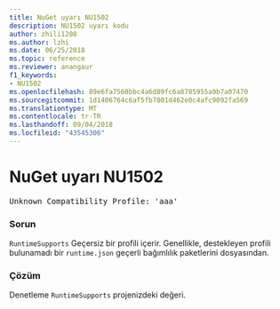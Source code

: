 ```yaml
---
title: NuGet uyarı NU1502
description: NU1502 uyarı kodu
author: zhili1208
ms.author: lzhi
ms.date: 06/25/2018
ms.topic: reference
ms.reviewer: anangaur
f1_keywords:
- NU1502
ms.openlocfilehash: 89e6fa7560bbc4a6d89fc6a8785955a9b7a07470
ms.sourcegitcommit: 1d1406764c6af5fb7801d462e0c4afc9092fa569
ms.translationtype: MT
ms.contentlocale: tr-TR
ms.lasthandoff: 09/04/2018
ms.locfileid: "43545306"
---
```

# <a name="nuget-warning-nu1502"></a>NuGet uyarı NU1502

<pre>Unknown Compatibility Profile: 'aaa'</pre>

### <a name="issue"></a>Sorun
`RuntimeSupports` Geçersiz bir profili içerir. Genellikle, destekleyen profili bulunamadı bir `runtime.json` geçerli bağımlılık paketlerini dosyasından.

### <a name="solution"></a>Çözüm
Denetleme `RuntimeSupports` projenizdeki değeri.